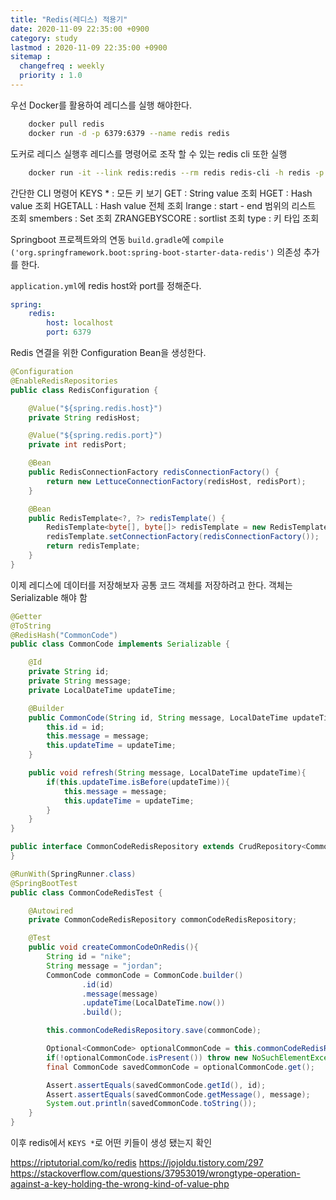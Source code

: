 ```yaml
---
title: "Redis(레디스) 적용기"
date: 2020-11-09 22:35:00 +0900
category: study
lastmod : 2020-11-09 22:35:00 +0900
sitemap :
  changefreq : weekly
  priority : 1.0
---
```


우선 Docker를 활용하여 레디스를 실행 해야한다.

``` sh
    docker pull redis
    docker run -d -p 6379:6379 --name redis redis
```

도커로 레디스 실행후 레디스를 명령어로 조작 할 수 있는 redis cli 또한 실행

``` sh
    docker run -it --link redis:redis --rm redis redis-cli -h redis -p 6379
```

간단한 CLI 명령어
KEYS * : 모든 키 보기
GET <key>: String value 조회
HGET <key>: Hash value 조회
HGETALL <key>: Hash value 전체 조회
lrange <key> <start> <end>: start - end 범위의 리스트 조회
smembers <key>: Set 조회
ZRANGEBYSCORE <key> <min> <max>: sortlist 조회
type <key>: 키 타입 조회


Springboot 프로젝트와의 연동
`build.gradle`에 `compile ('org.springframework.boot:spring-boot-starter-data-redis')` 의존성 추가를 한다.

`application.yml`에 redis host와 port를 정해준다.

``` yml
spring:
    redis:
        host: localhost
        port: 6379
```

Redis 연결을 위한 Configuration Bean을 생성한다.

``` java
@Configuration
@EnableRedisRepositories
public class RedisConfiguration {

    @Value("${spring.redis.host}")
    private String redisHost;

    @Value("${spring.redis.port}")
    private int redisPort;

    @Bean
    public RedisConnectionFactory redisConnectionFactory() {
        return new LettuceConnectionFactory(redisHost, redisPort);
    }

    @Bean
    public RedisTemplate<?, ?> redisTemplate() {
        RedisTemplate<byte[], byte[]> redisTemplate = new RedisTemplate<>();
        redisTemplate.setConnectionFactory(redisConnectionFactory());
        return redisTemplate;
    }
}
```

이제 레디스에 데이터를 저장해보자
공통 코드 객체를 저장하려고 한다. 객체는 Serializable 해야 함

``` java
@Getter
@ToString
@RedisHash("CommonCode")
public class CommonCode implements Serializable {

    @Id
    private String id;
    private String message;
    private LocalDateTime updateTime;

    @Builder
    public CommonCode(String id, String message, LocalDateTime updateTime){
        this.id = id;
        this.message = message;
        this.updateTime = updateTime;
    }

    public void refresh(String message, LocalDateTime updateTime){
        if(this.updateTime.isBefore(updateTime)){
            this.message = message;
            this.updateTime = updateTime;
        }
    }
}
```

``` java
public interface CommonCodeRedisRepository extends CrudRepository<CommonCode, String> {
}
```

``` java
@RunWith(SpringRunner.class)
@SpringBootTest
public class CommonCodeRedisTest {

    @Autowired
    private CommonCodeRedisRepository commonCodeRedisRepository;

    @Test
    public void createCommonCodeOnRedis(){
        String id = "nike";
        String message = "jordan";
        CommonCode commonCode = CommonCode.builder()
                .id(id)
                .message(message)
                .updateTime(LocalDateTime.now())
                .build();

        this.commonCodeRedisRepository.save(commonCode);

        Optional<CommonCode> optionalCommonCode = this.commonCodeRedisRepository.findById(id);
        if(!optionalCommonCode.isPresent()) throw new NoSuchElementException();
        final CommonCode savedCommonCode = optionalCommonCode.get();

        Assert.assertEquals(savedCommonCode.getId(), id);
        Assert.assertEquals(savedCommonCode.getMessage(), message);
        System.out.println(savedCommonCode.toString());
    }
}
```

이후 redis에서 `KEYS *`로 어떤 키들이 생성 됐는지 확인



https://riptutorial.com/ko/redis
https://jojoldu.tistory.com/297
https://stackoverflow.com/questions/37953019/wrongtype-operation-against-a-key-holding-the-wrong-kind-of-value-php